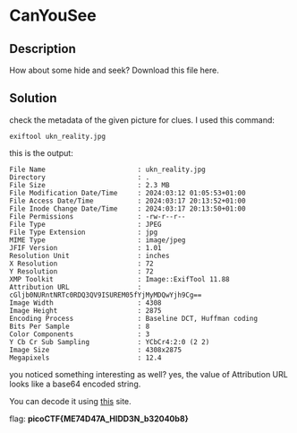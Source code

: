 # CanYouSee

## Description

How about some hide and seek?
Download this file here.

## Solution

check the metadata of the given picture for clues. I used this command:

```shell
exiftool ukn_reality.jpg
```

this is the output:

```shell
File Name                       : ukn_reality.jpg
Directory                       : .
File Size                       : 2.3 MB
File Modification Date/Time     : 2024:03:12 01:05:53+01:00
File Access Date/Time           : 2024:03:17 20:13:52+01:00
File Inode Change Date/Time     : 2024:03:17 20:13:50+01:00
File Permissions                : -rw-r--r--
File Type                       : JPEG
File Type Extension             : jpg
MIME Type                       : image/jpeg
JFIF Version                    : 1.01
Resolution Unit                 : inches
X Resolution                    : 72
Y Resolution                    : 72
XMP Toolkit                     : Image::ExifTool 11.88
Attribution URL                 : cGljb0NURntNRTc0RDQ3QV9ISUREM05fYjMyMDQwYjh9Cg==
Image Width                     : 4308
Image Height                    : 2875
Encoding Process                : Baseline DCT, Huffman coding
Bits Per Sample                 : 8
Color Components                : 3
Y Cb Cr Sub Sampling            : YCbCr4:2:0 (2 2)
Image Size                      : 4308x2875
Megapixels                      : 12.4
```

you noticed something interesting as well? yes, the value of Attribution URL looks like a base64 encoded string.

You can decode it using [this](https://www.base64decode.org/) site.

flag: **picoCTF{ME74D47A_HIDD3N_b32040b8}**
